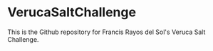 # VerucaSaltChallenge

This is the Github repository for Francis Rayos del Sol's Veruca Salt Challenge.
